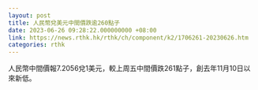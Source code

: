 ```yaml
---
layout: post
title: 人民幣兌美元中間價跌逾260點子
date: 2023-06-26 09:28:22.000000000 +08:00
link: https://news.rthk.hk/rthk/ch/component/k2/1706261-20230626.htm
categories: rthk
---
```


人民幣中間價報7.2056兌1美元，較上周五中間價跌261點子，創去年11月10日以來新低。
